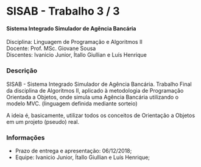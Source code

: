 
# SISAB - Trabalho 3 / 3 
#### Sistema Integrado Simulador de Agência Bancária

Disciplina: Linguagem de Programação e Algoritmos II    
Docente: Prof. MSc. Giovane Sousa      
Discentes: Ivanicio Junior, Ítallo Giullian e Luís Henrique

### Descrição

SISAB - Sistema Integrado Simulador de Agência Bancária. Trabalho Final da disciplina de Algoritmos II, aplicado à metodologia de Programação Orientada a Objetos, onde simula uma Agência Bancária utilizando o modelo MVC. (linguagem definida mediante sorteio) 


A ideia é, basicamente, utilizar todos os conceitos de Orientação a Objetos em um projeto (pseudo) real. 

### Informações
  - Prazo de entrega e apresentação: 06/12/2018;
  - Equipe: Ivanicio Junior, Ítallo Giullian e Luís Henrique;
